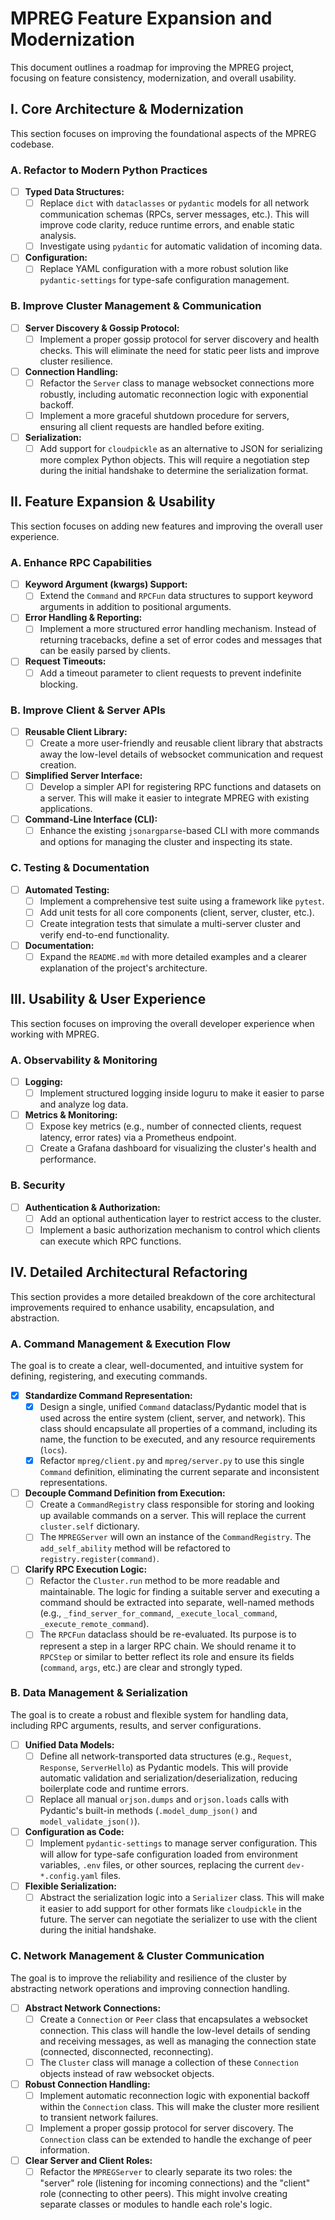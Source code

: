 
# MPREG Feature Expansion and Modernization

This document outlines a roadmap for improving the MPREG project, focusing on feature consistency, modernization, and overall usability.

## I. Core Architecture & Modernization

This section focuses on improving the foundational aspects of the MPREG codebase.

### A. Refactor to Modern Python Practices

-   [ ] **Typed Data Structures:**
    -   [ ] Replace `dict` with `dataclasses` or `pydantic` models for all network communication schemas (RPCs, server messages, etc.). This will improve code clarity, reduce runtime errors, and enable static analysis.
    -   [ ] Investigate using `pydantic` for automatic validation of incoming data.
-   [ ] **Configuration:**
    -   [ ] Replace YAML configuration with a more robust solution like `pydantic-settings` for type-safe configuration management.

### B. Improve Cluster Management & Communication

-   [ ] **Server Discovery & Gossip Protocol:**
    -   [ ] Implement a proper gossip protocol for server discovery and health checks. This will eliminate the need for static peer lists and improve cluster resilience.
-   [ ] **Connection Handling:**
    -   [ ] Refactor the `Server` class to manage websocket connections more robustly, including automatic reconnection logic with exponential backoff.
    -   [ ] Implement a more graceful shutdown procedure for servers, ensuring all client requests are handled before exiting.
-   [ ] **Serialization:**
    -   [ ] Add support for `cloudpickle` as an alternative to JSON for serializing more complex Python objects. This will require a negotiation step during the initial handshake to determine the serialization format.

## II. Feature Expansion & Usability

This section focuses on adding new features and improving the overall user experience.

### A. Enhance RPC Capabilities

-   [ ] **Keyword Argument (kwargs) Support:**
    -   [ ] Extend the `Command` and `RPCFun` data structures to support keyword arguments in addition to positional arguments.
-   [ ] **Error Handling & Reporting:**
    -   [ ] Implement a more structured error handling mechanism. Instead of returning tracebacks, define a set of error codes and messages that can be easily parsed by clients.
-   [ ] **Request Timeouts:**
    -   [ ] Add a timeout parameter to client requests to prevent indefinite blocking.

### B. Improve Client & Server APIs

-   [ ] **Reusable Client Library:**
    -   [ ] Create a more user-friendly and reusable client library that abstracts away the low-level details of websocket communication and request creation.
-   [ ] **Simplified Server Interface:**
    -   [ ] Develop a simpler API for registering RPC functions and datasets on a server. This will make it easier to integrate MPREG with existing applications.
-   [ ] **Command-Line Interface (CLI):**
    -   [ ] Enhance the existing `jsonargparse`-based CLI with more commands and options for managing the cluster and inspecting its state.

### C. Testing & Documentation

-   [ ] **Automated Testing:**
    -   [ ] Implement a comprehensive test suite using a framework like `pytest`.
    -   [ ] Add unit tests for all core components (client, server, cluster, etc.).
    -   [ ] Create integration tests that simulate a multi-server cluster and verify end-to-end functionality.
-   [ ] **Documentation:**
    -   [ ] Expand the `README.md` with more detailed examples and a clearer explanation of the project's architecture.

## III. Usability & User Experience

This section focuses on improving the overall developer experience when working with MPREG.

### A. Observability & Monitoring

-   [ ] **Logging:**
    -   [ ] Implement structured logging inside loguru to make it easier to parse and analyze log data.
-   [ ] **Metrics & Monitoring:**
    -   [ ] Expose key metrics (e.g., number of connected clients, request latency, error rates) via a Prometheus endpoint.
    -   [ ] Create a Grafana dashboard for visualizing the cluster's health and performance.

### B. Security

-   [ ] **Authentication & Authorization:**
    -   [ ] Add an optional authentication layer to restrict access to the cluster.
    -   [ ] Implement a basic authorization mechanism to control which clients can execute which RPC functions.

## IV. Detailed Architectural Refactoring

This section provides a more detailed breakdown of the core architectural improvements required to enhance usability, encapsulation, and abstraction.

### A. Command Management & Execution Flow

The goal is to create a clear, well-documented, and intuitive system for defining, registering, and executing commands.

-   [x] **Standardize Command Representation:**
    -   [x] Design a single, unified `Command` dataclass/Pydantic model that is used across the entire system (client, server, and network). This class should encapsulate all properties of a command, including its name, the function to be executed, and any resource requirements (`locs`).
    -   [x] Refactor `mpreg/client.py` and `mpreg/server.py` to use this single `Command` definition, eliminating the current separate and inconsistent representations.
-   [ ] **Decouple Command Definition from Execution:**
    -   [ ] Create a `CommandRegistry` class responsible for storing and looking up available commands on a server. This will replace the current `cluster.self` dictionary.
    -   [ ] The `MPREGServer` will own an instance of the `CommandRegistry`. The `add_self_ability` method will be refactored to `registry.register(command)`.
-   [ ] **Clarify RPC Execution Logic:**
    -   [ ] Refactor the `Cluster.run` method to be more readable and maintainable. The logic for finding a suitable server and executing a command should be extracted into separate, well-named methods (e.g., `_find_server_for_command`, `_execute_local_command`, `_execute_remote_command`).
    -   [ ] The `RPCFun` dataclass should be re-evaluated. Its purpose is to represent a step in a larger RPC chain. We should rename it to `RPCStep` or similar to better reflect its role and ensure its fields (`command`, `args`, etc.) are clear and strongly typed.

### B. Data Management & Serialization

The goal is to create a robust and flexible system for handling data, including RPC arguments, results, and server configurations.

-   [ ] **Unified Data Models:**
    -   [ ] Define all network-transported data structures (e.g., `Request`, `Response`, `ServerHello`) as Pydantic models. This will provide automatic validation and serialization/deserialization, reducing boilerplate code and runtime errors.
    -   [ ] Replace all manual `orjson.dumps` and `orjson.loads` calls with Pydantic's built-in methods (`.model_dump_json()` and `model_validate_json()`).
-   [ ] **Configuration as Code:**
    -   [ ] Implement `pydantic-settings` to manage server configuration. This will allow for type-safe configuration loaded from environment variables, `.env` files, or other sources, replacing the current `dev-*.config.yaml` files.
-   [ ] **Flexible Serialization:**
    -   [ ] Abstract the serialization logic into a `Serializer` class. This will make it easier to add support for other formats like `cloudpickle` in the future. The server can negotiate the serializer to use with the client during the initial handshake.

### C. Network Management & Cluster Communication

The goal is to improve the reliability and resilience of the cluster by abstracting network operations and improving connection handling.

-   [ ] **Abstract Network Connections:**
    -   [ ] Create a `Connection` or `Peer` class that encapsulates a websocket connection. This class will handle the low-level details of sending and receiving messages, as well as managing the connection state (connected, disconnected, reconnecting).
    -   [ ] The `Cluster` class will manage a collection of these `Connection` objects instead of raw websocket objects.
-   [ ] **Robust Connection Handling:**
    -   [ ] Implement automatic reconnection logic with exponential backoff within the `Connection` class. This will make the cluster more resilient to transient network failures.
    -   [ ] Implement a proper gossip protocol for server discovery. The `Connection` class can be extended to handle the exchange of peer information.
-   [ ] **Clear Server and Client Roles:**
    -   [ ] Refactor the `MPREGServer` to clearly separate its two roles: the "server" role (listening for incoming connections) and the "client" role (connecting to other peers). This might involve creating separate classes or modules to handle each role's logic.
